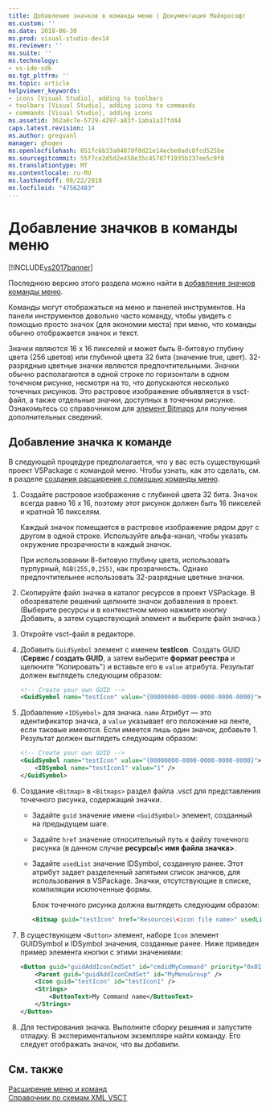 ```yaml
---
title: Добавление значков в команды меню | Документация Майкрософт
ms.custom: ''
ms.date: 2018-06-30
ms.prod: visual-studio-dev14
ms.reviewer: ''
ms.suite: ''
ms.technology:
- vs-ide-sdk
ms.tgt_pltfrm: ''
ms.topic: article
helpviewer_keywords:
- icons [Visual Studio], adding to toolbars
- toolbars [Visual Studio], adding icons to commands
- commands [Visual Studio], adding icons
ms.assetid: 362a0c7e-5729-4297-a83f-1aba1a37fd44
caps.latest.revision: 14
ms.author: gregvanl
manager: ghogen
ms.openlocfilehash: 051fc6b33a04870f0d21e14ecbe0adc8fcd525be
ms.sourcegitcommit: 55f7ce2d5d2e458e35c45787f1935b237ee5c9f8
ms.translationtype: MT
ms.contentlocale: ru-RU
ms.lasthandoff: 08/22/2018
ms.locfileid: "47562483"
---
```

# <a name="adding-icons-to-menu-commands"></a>Добавление значков в команды меню
[!INCLUDE[vs2017banner](../includes/vs2017banner.md)]

Последнюю версию этого раздела можно найти в [добавление значков команды меню](https://docs.microsoft.com/visualstudio/extensibility/adding-icons-to-menu-commands).  
  
Команды могут отображаться на меню и панелей инструментов. На панели инструментов довольно часто команду, чтобы увидеть с помощью просто значок (для экономии места) при меню, что команды обычно отображается значок и текст.  
  
 Значки являются 16 х 16 пикселей и может быть 8-битовую глубину цвета (256 цветов) или глубиной цвета 32 бита (значение true, цвет). 32-разрядные цветные значки являются предпочтительными. Значки обычно располагаются в одной строке по горизонтали в одном точечном рисунке, несмотря на то, что допускаются несколько точечных рисунков. Это растровое изображение объявляется в vsct-файл, а также отдельные значки, доступных в точечном рисунке. Ознакомьтесь со справочником для [элемент Bitmaps](../extensibility/bitmaps-element.md) для получения дополнительных сведений.  
  
## <a name="adding-an-icon-to-a-command"></a>Добавление значка к команде  
 В следующей процедуре предполагается, что у вас есть существующий проект VSPackage с командой меню. Чтобы узнать, как это сделать, см. в разделе [создания расширения с помощью команды меню](../extensibility/creating-an-extension-with-a-menu-command.md).  
  
1.  Создайте растровое изображение с глубиной цвета 32 бита. Значок всегда равно 16 x 16, поэтому этот рисунок должен быть 16 пикселей и кратной 16 пикселям.  
  
     Каждый значок помещается в растровое изображение рядом друг с другом в одной строке. Используйте альфа-канал, чтобы указать окружение прозрачности в каждый значок.  
  
     При использовании 8-битовую глубину цвета, использовать пурпурный, `RGB(255,0,255)`, как прозрачность. Однако предпочтительнее использовать 32-разрядные цветные значки.  
  
2.  Скопируйте файл значка в каталог ресурсов в проект VSPackage. В обозревателе решений щелкните значок добавления в проект. (Выберите ресурсы и в контекстном меню нажмите кнопку Добавить, а затем существующий элемент и выберите файл значка.)  
  
3.  Откройте vsct-файл в редакторе.  
  
4.  Добавить `GuidSymbol` элемент с именем **testIcon**. Создать GUID (**Сервис / создать GUID**, а затем выберите **формат реестра** и щелкните "Копировать") и вставьте его в `value` атрибута. Результат должен выглядеть следующим образом:  
  
    ```xml  
    <!-- Create your own GUID -->  
    <GuidSymbol name="testIcon" value="{00000000-0000-0000-0000-0000}">  
    ```  
  
5.  Добавление `<IDSymbol>` для значка. `name` Атрибут — это идентификатор значка, а `value` указывает его положение на ленте, если таковые имеются. Если имеется лишь один значок, добавьте 1. Результат должен выглядеть следующим образом:  
  
    ```xml  
    <!-- Create your own GUID -->  
    <GuidSymbol name="testIcon" value="{00000000-0000-0000-0000-0000}">  
        <IDSymbol name="testIcon1" value="1" />  
    </GuidSymbol>  
    ```  
  
6.  Создание `<Bitmap>` в `<Bitmaps>` раздел файла .vsct для представления точечного рисунка, содержащий значки.  
  
    -   Задайте `guid` значение имени `<GuidSymbol>` элемент, созданный на предыдущем шаге.  
  
    -   Задайте `href` значение относительный путь к файлу точечного рисунка (в данном случае **ресурсы\\< имя файла значка\>**.  
  
    -   Задайте `usedList` значение IDSymbol, созданную ранее. Этот атрибут задает разделенный запятыми список значков, для использования в VSPackage. Значки, отсутствующие в списке, компиляции исключенные формы.  
  
         Блок точечного рисунка должна выглядеть следующим образом:  
  
        ```xml  
        <Bitmap guid="testIcon" href="Resources\<icon file name>" usedList="testIcon1"/>  
        ```  
  
7.  В существующем `<Button>` элемент, наборе `Icon` элемент GUIDSymbol и IDSymbol значения, созданные ранее. Ниже приведен пример элемента кнопки с этими значениями:  
  
    ```xml  
    <Button guid="guidAddIconCmdSet" id="cmdidMyCommand" priority="0x0100" type="Button">  
        <Parent guid="guidAddIconCmdSet" id="MyMenuGroup" />  
        <Icon guid="testIcon" id="testIcon1" />  
        <Strings>  
            <ButtonText>My Command name</ButtonText>  
        </Strings>  
    </Button>  
    ```  
  
8.  Для тестирования значка. Выполните сборку решения и запустите отладку. В экспериментальном экземпляре найти команду. Его следует отображать значок, что вы добавили.  
  
## <a name="see-also"></a>См. также  
 [Расширение меню и команд](../extensibility/extending-menus-and-commands.md)   
 [Справочник по схемам XML VSCT](../extensibility/vsct-xml-schema-reference.md)

